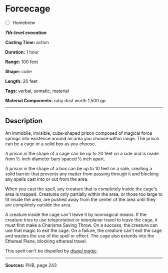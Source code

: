 # Forcecage

- [ ] Homebrew

***7th-level evocation***

**Casting Time:** action

**Duration:** 1 hour

**Range:** 100 feet

**Shape:** cube

**Length:** 20 feet

**Tags:** verbal, somatic, material

**Material Components:** ruby dust worth 1,500 gp

---

## Description
An immobile, invisible, cube-shaped prison composed of magical force springs into existence around an area you choose within range.
The prison can be a cage or a solid box as you choose.

A prison in the shape of a cage can be up to 20 feet on a side and is made from &frac12;-inch diameter bars spaced &frac12; inch apart.

A prison in the shape of a box can be up to 10 feet on a side, creating a solid barrier that prevents any matter from passing through it and blocking any spells cast into or out from the area.

When you cast the spell, any creature that is completely inside the cage's area is trapped.
Creatures only partially within the area, or those too large to fit inside the area, are pushed away from the center of the area until they are completely outside the area.

A creature inside the cage can't leave it by nonmagical means.
If the creature tries to use teleportation or interplanar travel to leave the cage, it must first make a Charisma Saving Throw.
On a success, the creature can use that magic to exit the cage.
On a failure, the creature can't exit the cage and wastes the use of the spell or effect.
The cage also extends into the Ethereal Plane, blocking ethereal travel.

This spell can't be dispelled by [*dispel magic*](./dispel-magic).

---

**Sources:** PHB, page 243
